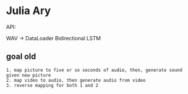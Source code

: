 # Julia Ary

API:

WAV -> DataLoader
Bidirectional LSTM


## goal old

    1. map picture to five or so seconds of audio, then, generate sound given new picture
    2. map video to audio, then generate audio from video
    3. reverse mapping for both 1 and 2
